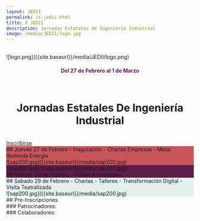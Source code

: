 ```yaml
---
layout: JEDII
permalink: /x-jedii.html
title: X JEDII
description: Jornadas Estatales de Ingeniería Industrial
image: /media/JEDII/logo.jpg
---
```


<div class="jumbotron jumbotron-fluid m-0" id="jedii0">
<div class="container">
<br>
<div class="row">
<div class="col-12 col-sm-6">
![logo.png]({{site.baseurl}}/media/JEDII/logo.png)
<h4 style="text-align: center; color: #5d1d49;">Del 27 de Febrero al 1 de Marzo</h4>
</div>
<div class="col-12 col-sm-6">
<br>
<h1 style="text-align: center;">Jornadas Estatales De Ingeniería Industrial</h1>
<br>
<div class="text-center">
<a href="#inscribirse" class="btn btn-primary btn-lg">Inscribirse</a>
</div>
</div>
</div>
</div>
</div>
<div class="jumbotron jumbotron-fluid m-0" id="jedii1" style="background: #c7555a;">
<div class="container">
<div class="row">
<div class="col-12 col-sm-6">
## Jueves 27 de Febrero
- Inaguración
- Charlas Empresas
- Mesa Redonda Energía
</div>
<div class="col-12 col-sm-6">
![sap200.jpg]({{site.baseurl}}/media/sap200.jpg)
</div>
</div>
</div>
</div>
<div class="jumbotron jumbotron-fluid m-0" id="fenefa1"></div>
<div class="jumbotron jumbotron-fluid m-0" id="jedii2" style="background: #5d1d49;">
<div class="container">
<div class="row">
<div class="col-12 col-sm-6">
![sap200.jpg]({{site.baseurl}}/media/sap200.jpg)
</div>
<div class="col-12 col-sm-6">
## Viernes 28 de Febrero
- Visitas a Empresas
</div>
</div>
</div>
</div>
<div class="jumbotron jumbotron-fluid m-0" id="fenefa1"></div>
<div class="jumbotron jumbotron-fluid m-0" id="jedii3" style="background: #e5f1f1;">
<div class="container">
<div class="row">
<div class="col-12 col-sm-6">
## Sabado 29 de Febrero
- Charlas
- Talleres
- Transformación Digital
- Visita Teatralizada
</div>
<div class="col-12 col-sm-6">
![sap200.jpg]({{site.baseurl}}/media/sap200.jpg)
</div>
</div>
</div>
</div>
<div class="jumbotron jumbotron-fluid m-0" id="fenefa4">
<A name="inscribirse"></a>
<div class="container">
<div class="text-center">
## Pre-Inscripciones
<div id="countdown"></div>
</div>
</div>
</div>
<div class="jumbotron jumbotron-fluid m-0" id="jedii5">
<div class="container">
<div class="row">
<div class="col-12 col-sm-6">
### Patrocinadores:
</div>
<div class="col-12 col-sm-6">
### Colaboradores:
</div>
</div>
</div>
</div>
